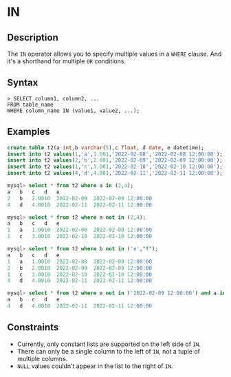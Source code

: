 # **IN**

## **Description**

The `IN` operator allows you to specify multiple values in a `WHERE` clause. And it's a shorthand for multiple `OR` conditions.

## **Syntax**

```
> SELECT column1, column2, ...
FROM table_name
WHERE column_name IN (value1, value2, ...);
```

## **Examples**

``` sql
create table t2(a int,b varchar(5),c float, d date, e datetime);
insert into t2 values(1,'a',1.001,'2022-02-08','2022-02-08 12:00:00');
insert into t2 values(2,'b',2.001,'2022-02-09','2022-02-09 12:00:00');
insert into t2 values(1,'c',3.001,'2022-02-10','2022-02-10 12:00:00');
insert into t2 values(4,'d',4.001,'2022-02-11','2022-02-11 12:00:00');

mysql> select * from t2 where a in (2,4);
a	b	c	d	e
2	b	2.0010	2022-02-09	2022-02-09 12:00:00
4	d	4.0010	2022-02-11	2022-02-11 12:00:00

mysql> select * from t2 where a not in (2,4);
a	b	c	d	e
1	a	1.0010	2022-02-08	2022-02-08 12:00:00
1	c	3.0010	2022-02-10	2022-02-10 12:00:00

mysql> select * from t2 where b not in ('e',"f");
a	b	c	d	e
1	a	1.0010	2022-02-08	2022-02-08 12:00:00
2	b	2.0010	2022-02-09	2022-02-09 12:00:00
1	c	3.0010	2022-02-10	2022-02-10 12:00:00
4	d	4.0010	2022-02-11	2022-02-11 12:00:00

mysql> select * from t2 where e not in ('2022-02-09 12:00:00') and a in (4,5);
a	b	c	d	e
4	d	4.0010	2022-02-11	2022-02-11 12:00:00
```

## **Constraints**

* Currently, only constant lists are supported on the left side of `IN`.  
* There can only be a single column to the left of `IN`, not a tuple of multiple columns.
* `NULL` values couldn’t appear in the list to the right of `IN`.  
